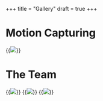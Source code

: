 +++
title = "Gallery"
draft = true
+++
# Motion Capturing

{{<image src="gallery1.png">}}



# The Team

{{<image src="team3.jpg">}}
{{<image src="team2.jpg">}}
{{<image src="team1.jpg">}}



